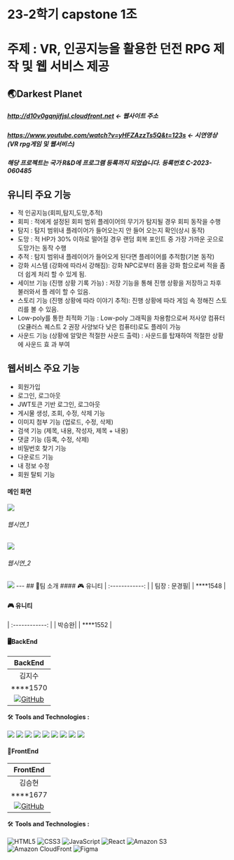# 23-2학기 capstone 1조
# 주제 : VR, 인공지능을 활용한 던전 RPG 제작 및 웹 서비스 제공


## 🌏Darkest Planet
##### <http://d10v0gqnjifjsl.cloudfront.net> <- 웹사이트 주소
##### https://www.youtube.com/watch?v=yHFZAzzTs5Q&t=123s <- 시연영상 (VR rpg게임 및 웹서비스)
##### 해당 프로젝트는 국가 R&D에 프로그램 등록까지 되었습니다. 등록번호 C-2023-060485

## 유니티 주요 기능
- 적 인공지능(회피,탐지,도망,추적)
- 회피 : 적에게 설정된 회피 범위 플레이어의 무기가 탐지될 경우 회피 동작을 수행
- 탐지 : 탐지 범위내 플레이어가 들어오는지 안 들어 오는지 확인(상시 동작)
- 도망 : 적 HP가 30% 이하로 떨어질 경우 랜덤 회복 포인트 중 가장 가까운 곳으로 도망가는 동작 수행
- 추적 : 탐지 범위내 플레이어가 들어오게 된다면 플레이어를 추적함(기본 동작)
- 강화 시스템 (강화에 따라서 강해짐): 강화 NPC로부터 몸을 강화 함으로써 적을 좀더 쉽게 처리 할 수 있게 됨.
- 세이브 기능 (진행 상황 기록 가능) : 저장 기능을 통해 진행 상황을 저장하고 차후 불러와서 플 레이 할 수 있음.
- 스토리 기능 (진행 상황에 따라 이야기 추적): 진행 상황에 따라 게임 속 정해진 스토리를 볼 수 있음.
- Low-poly를 통한 최적화 기능 : Low-poly 그래픽을 차용함으로써 저사양 컴퓨터(오큘러스 퀘스트 2 권장 사양보다 낮은 컴퓨터)로도 플레이 가능
- 사운드 기능 (상황에 알맞은 적절한 사운드 출력) : 사운드를 탑재하여 적절한 상황에 사운드 효 과 부여

## 웹서비스 주요 기능
- 회원가입
- 로그인, 로그아웃
- JWT토큰 기반 로그인, 로그아웃
- 게시물 생성, 조회, 수정, 삭제 기능
- 이미지 첨부 기능 (업로드, 수정, 삭제)
- 검색 기능 (제목, 내용, 작성자, 제목 + 내용)
- 댓글 기능 (등록, 수정, 삭제)
- 비밀번호 찾기 기능
- 다운로드 기능
- 내 정보 수정
- 회원 탈퇴 기능 

#### 메인 화면
<img src="https://github.com/kimjisoo1156/capstone_1/assets/121778107/04e9a05f-68a0-4ae3-917c-7e6b6f472b94">

###### 웹시연_1
<img src = "https://github.com/kimjisoo1156/capstone_1/assets/121778107/0adb7750-a125-4883-a891-07824174c5dc">

###### 웹시연_2
<img src = "[https://github.com/kimjisoo1156/capstone_1/assets/121778107/0adb7750-a125-4883-a891-07824174c5dc](https://github.com/kimjisoo1156/capstone_1/assets/121778107/e0aacae1-0778-4932-9378-06696efe7b40)">
---
## 👥팀 소개
#### 🎮 유니티
| :------------: |
| 팀장 : 문경필|
|  ****1548 |

#### 🎮 유니티
| :------------: |
|  박승완|
|  ****1552 |

#### 🖥BackEnd
|   BackEnd |
| :------------: |
| 김지수|
|  ****1570 |
| [![GitHub](https://img.shields.io/badge/-GitHub-black?style=flat-square&logo=github)](https://github.com/kimjisoo1156) |

🛠️ **Tools and Technologies :** <br><br>
<img src="https://img.shields.io/badge/springboot-6DB33F?style=for-the-badge&logo=mysql&logoColor=white"> 
<img src="https://img.shields.io/badge/JAVA-007396?style=for-the-badge&logo=java&logoColor=white"> 
<img src="https://img.shields.io/badge/mysql-4479A1?style=for-the-badge&logo=mysql&logoColor=white"> 
<img src="https://img.shields.io/badge/mariaDB-003545?style=for-the-badge&logo=mariaDB&logoColor=white">
<img src="https://img.shields.io/badge/aws-232F3E?style=for-the-badge&logo=aws&logoColor=white">
<img src="https://img.shields.io/badge/amazonrds-527FFF?style=for-the-badge&logo=amazonrds&logoColor=white">
<img src="https://img.shields.io/badge/amazons3-569A31?style=for-the-badge&logo=amazons3&logoColor=white">
<img src="https://img.shields.io/badge/githubactions-2088FF?style=for-the-badge&logo=githubactions&logoColor=white">
<img src="https://img.shields.io/badge/postman-FF6C37?style=for-the-badge&logo=postman&logoColor=white">

#### 🎨FrontEnd
|   FrontEnd |
| :------------: |
| 김승현|
|  ****1677 |
| [![GitHub](https://img.shields.io/badge/-GitHub-black?style=flat-square&logo=github)](https://github.com/VaIice) |

🛠️ **Tools and Technologies :** <br><br>
![HTML5](https://img.shields.io/badge/HTML5-%23E34F26.svg?&style=for-the-badge&logo=html5&logoColor=white)
![CSS3](https://img.shields.io/badge/-CSS3-1572B6?logo=css3&logoColor=white&style=for-the-badge)
![JavaScript](https://img.shields.io/badge/JavaScript-%23F7DF1E.svg?&style=for-the-badge&logo=javascript&logoColor=black)
![React](https://img.shields.io/badge/React-%2361DAFB.svg?&style=for-the-badge&logo=react&logoColor=white)
![Amazon S3](https://img.shields.io/badge/Amazon_S3-%23D9313D.svg?&style=for-the-badge&logo=amazon-aws&logoColor=white)
![Amazon CloudFront](https://img.shields.io/badge/Amazon_CloudFront-%23FF9900.svg?&style=for-the-badge&logo=amazon-aws&logoColor=black)
![Figma](https://img.shields.io/badge/-Figma-F24E1E?logo=Figma&logoColor=white&style=for-the-badge)

